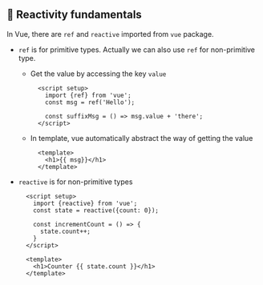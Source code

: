 ## 🚀 Reactivity fundamentals

In Vue, there are `ref` and `reactive` imported from `vue` package.

- `ref` is for primitive types. Actually we can also use `ref` for non-primitive type.

  - Get the value by accessing the key `value`

    ```
      <script setup>
        import {ref} from 'vue';
        const msg = ref('Hello');

        const suffixMsg = () => msg.value + 'there';
      </script>
    ```

  - In template, vue automatically abstract the way of getting the value

    ```
      <template>
        <h1>{{ msg}}</h1>
      </template>
    ```

- `reactive` is for non-primitive types

  ```
    <script setup>
      import {reactive} from 'vue';
      const state = reactive({count: 0});

      const incrementCount = () => {
        state.count++;
      }
    </script>

    <template>
      <h1>Counter {{ state.count }}</h1>
    </template>
  ```
